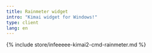 ```yaml
---
title: Rainmeter widget
intro: "Kimai widget for Windows!"
type: client
lang: en
---
```


{% include store/infeeeee-kimai2-cmd-rainmeter.md %}
